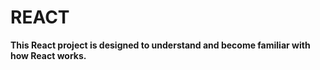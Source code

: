 # REACT

**This React project is designed to understand and become familiar with how React works.**
